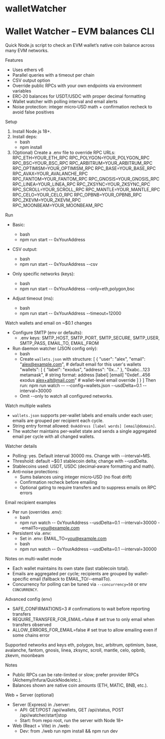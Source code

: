 # walletWatcher
Wallet Watcher – EVM balances CLI
=================================

Quick Node.js script to check an EVM wallet’s native coin balance across many EVM networks.

Features
- Uses ethers v6
- Parallel queries with a timeout per chain
- CSV output option
- Override public RPCs with your own endpoints via environment variables
 - ERC‑20 balances for USDT/USDC with proper decimal formatting
 - Wallet watcher with polling interval and email alerts
 - Noise protection: integer micro‑USD math + confirmation recheck to avoid false positives

Setup
1) Install Node.js 18+.
2) Install deps:
	 - bash
	 - npm install
3) (Optional) Create a .env file to override RPC URLs:
	 RPC_ETH=YOUR_ETH_RPC
	 RPC_POLYGON=YOUR_POLYGON_RPC
	 RPC_BSC=YOUR_BSC_RPC
	 RPC_ARBITRUM=YOUR_ARBITRUM_RPC
	 RPC_OPTIMISM=YOUR_OPTIMISM_RPC
	 RPC_BASE=YOUR_BASE_RPC
	 RPC_AVAX=YOUR_AVALANCHE_RPC
	 RPC_FANTOM=YOUR_FANTOM_RPC
	 RPC_GNOSIS=YOUR_GNOSIS_RPC
	 RPC_LINEA=YOUR_LINEA_RPC
	 RPC_ZKSYNC=YOUR_ZKSYNC_RPC
	 RPC_SCROLL=YOUR_SCROLL_RPC
	 RPC_MANTLE=YOUR_MANTLE_RPC
	 RPC_CELO=YOUR_CELO_RPC
	 RPC_OPBNB=YOUR_OPBNB_RPC
	 RPC_ZKEVM=YOUR_ZKEVM_RPC
	 RPC_MOONBEAM=YOUR_MOONBEAM_RPC

Run
- Basic:
	- bash
	- npm run start -- 0xYourAddress

- CSV output:
	- bash
	- npm run start -- 0xYourAddress --csv

- Only specific networks (keys):
	- bash
	- npm run start -- 0xYourAddress --only=eth,polygon,bsc

- Adjust timeout (ms):
	- bash
	- npm run start -- 0xYourAddress --timeout=12000

Watch wallets and email on ~$0.1 changes
- Configure SMTP (env or defaults):
	- .env keys: SMTP_HOST, SMTP_PORT, SMTP_SECURE, SMTP_USER, SMTP_PASS, EMAIL_TO, EMAIL_FROM
- Run daemon watcher (JSON config only):
	- bash
	- Create `wallets.json` with structure:
	  [
	    {
	      "user": "alex",
	      "email": "alex@example.com",           # default email for this user's wallets
	      "wallets": [
	        { "label": "exodus", "address": "0x..." },
	        "0xabc...123 metamask",               # string format: address [label] [email]
	        "0xdef...456 exodus alex+alt@mail.com" # wallet-level email override
	      ]
	    }
	  ]
	  Then run: npm run watch -- --config=wallets.json --usdDelta=0.1 --interval=30000
	- Omit --only to watch all configured networks.

Watch multiple wallets
- `wallets.json` supports per-wallet labels and emails under each user; emails are grouped per recipient each cycle.
- String entry format allowed: `0xAddress [label words] [email@domain]`.
- The watcher maintains per-wallet state and sends a single aggregated email per cycle with all changed wallets.

Watcher details
- Polling: yes. Default interval 30000 ms. Change with --interval=MS.
- Threshold: default ~$0.1 stablecoin delta; change with --usdDelta.
- Stablecoins used: USDT, USDC (decimal‑aware formatting and math).
- Anti‑noise protections:
	- Sums balances using integer micro‑USD (no float drift)
	- Confirmation recheck before emailing
	- Optional gating to require transfers and to suppress emails on RPC errors

Email recipient examples
- Per run (overrides .env):
	- bash
	- npm run watch -- 0xYourAddress --usdDelta=0.1 --interval=30000 --emailTo=you@example.com
- Persistent via .env:
	- Set in .env: EMAIL_TO=you@example.com
	- bash
	- npm run watch -- 0xYourAddress --usdDelta=0.1 --interval=30000

Notes on multi-wallet mode
- Each wallet maintains its own state (last stablecoin total).
- Emails are aggregated per cycle; recipients are grouped by wallet-specific email (fallback to EMAIL_TO/--emailTo).
- Concurrency for polling can be tuned via `--concurrency=50` or env `CONCURRENCY`.

Advanced config (env)
- SAFE_CONFIRMATIONS=3               # confirmations to wait before reporting transfers
- REQUIRE_TRANSFER_FOR_EMAIL=false   # set true to only email when transfers observed
- ALLOW_ERRORS_FOR_EMAIL=false       # set true to allow emailing even if some chains error

Supported networks and keys
eth, polygon, bsc, arbitrum, optimism, base, avalanche, fantom, gnosis, linea, zksync, scroll, mantle, celo, opbnb, zkevm, moonbeam

Notes
- Public RPCs can be rate-limited or slow; prefer provider RPCs (Alchemy/Infura/QuickNode/etc.).
- Balances shown are native coin amounts (ETH, MATIC, BNB, etc.).

Web + Server (optional)
- Server (Express) in ./server:
	- API: GET/POST /api/wallets, GET /api/status, POST /api/watcher/start|stop
	- Start: from repo root, run the server with Node 18+
- Web (React + Vite) in ./web:
	- Dev: from ./web run npm install && npm run dev
